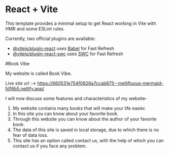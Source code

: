 # React + Vite

This template provides a minimal setup to get React working in Vite with HMR and some ESLint rules.

Currently, two official plugins are available:

- [@vitejs/plugin-react](https://github.com/vitejs/vite-plugin-react/blob/main/packages/plugin-react/README.md) uses [Babel](https://babeljs.io/) for Fast Refresh
- [@vitejs/plugin-react-swc](https://github.com/vitejs/vite-plugin-react-swc) uses [SWC](https://swc.rs/) for Fast Refresh


#Book Vibe


My website is called Book Vibe.

 Live site url :->  https://660531e754f0826a7ccab875--mellifluous-mermaid-fd16b5.netlify.app/


 I will now discuss some features and characteristics of my website-
 1.  My website contains many books that will make your life easier.
 2.  In this site you can know about your favorite book.
 3.  Through this website you can know about the author of your favorite book.
 4.  The data of this site is saved in local storage, due to which there is no fear of data loss.
 5.  This site has an option called contact us, with the help of which you can contact us if you face any problem.